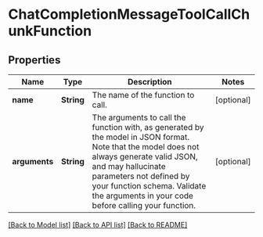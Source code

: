 # ChatCompletionMessageToolCallChunkFunction

## Properties
Name | Type | Description | Notes
------------ | ------------- | ------------- | -------------
**name** | **String** | The name of the function to call. | [optional] 
**arguments** | **String** | The arguments to call the function with, as generated by the model in JSON format. Note that the model does not always generate valid JSON, and may hallucinate parameters not defined by your function schema. Validate the arguments in your code before calling your function. | [optional] 

[[Back to Model list]](../README.md#documentation-for-models) [[Back to API list]](../README.md#documentation-for-api-endpoints) [[Back to README]](../README.md)


